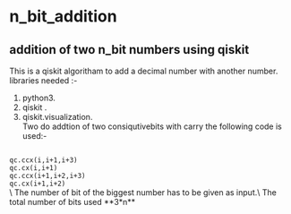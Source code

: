 # n_bit_addition
## addition of two n_bit numbers using qiskit
This is a qiskit algoritham to add a decimal number with another number.\
libraries needed :-
  1. python3.
  2. qiskit .
  3. qiskit.visualization.\
Two do addtion of two consiqutivebits with carry the following code is used:-
<code block>
qc.ccx(i,i+1,i+3) 
qc.cx(i,i+1) 
qc.ccx(i+1,i+2,i+3)
qc.cx(i+1,i+2)
</code block>\
The number of bit of the biggest number has to be given as input.\
The total number of bits used **3*n**
